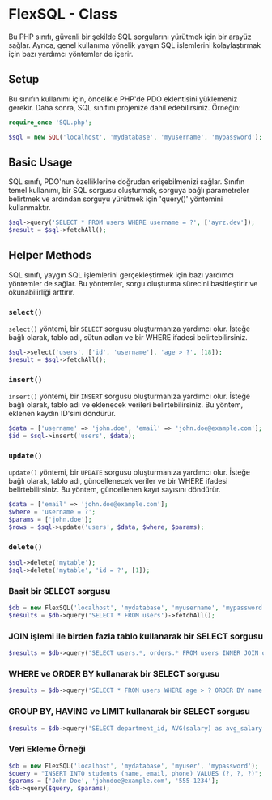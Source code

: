 # FlexSQL - Class
Bu PHP sınıfı, güvenli bir şekilde SQL sorgularını yürütmek için bir arayüz sağlar. Ayrıca, genel kullanıma yönelik yaygın SQL işlemlerini kolaylaştırmak için bazı yardımcı yöntemler de içerir.
## Setup
Bu sınıfın kullanımı için, öncelikle PHP'de PDO eklentisini yüklemeniz gerekir. Daha sonra, SQL sınıfını projenize dahil edebilirsiniz. Örneğin:

```php
require_once 'SQL.php';

$sql = new SQL('localhost', 'mydatabase', 'myusername', 'mypassword');
```

## Basic Usage
SQL sınıfı, PDO'nun özelliklerine doğrudan erişebilmenizi sağlar. Sınıfın temel kullanımı, bir SQL sorgusu oluşturmak, sorguya bağlı parametreler belirtmek ve ardından sorguyu yürütmek için 'query()' yöntemini kullanmaktır.

```php
$sql->query('SELECT * FROM users WHERE username = ?', ['ayrz.dev']);
$result = $sql->fetchAll();
```

## Helper Methods
SQL sınıfı, yaygın SQL işlemlerini gerçekleştirmek için bazı yardımcı yöntemler de sağlar. Bu yöntemler, sorgu oluşturma sürecini basitleştirir ve okunabilirliği arttırır.

### `select()` 
`select()` yöntemi, bir `SELECT` sorgusu oluşturmanıza yardımcı olur. İsteğe bağlı olarak, tablo adı, sütun adları ve bir WHERE ifadesi belirtebilirsiniz.

```php
$sql->select('users', ['id', 'username'], 'age > ?', [18]);
$result = $sql->fetchAll();
```

### `insert()`

`insert()` yöntemi, bir `INSERT` sorgusu oluşturmanıza yardımcı olur. İsteğe bağlı olarak, tablo adı ve eklenecek verileri belirtebilirsiniz. Bu yöntem, eklenen kaydın ID'sini döndürür.

```php
$data = ['username' => 'john.doe', 'email' => 'john.doe@example.com'];
$id = $sql->insert('users', $data);
```

### `update()`

`update()` yöntemi, bir `UPDATE` sorgusu oluşturmanıza yardımcı olur. İsteğe bağlı olarak, tablo adı, güncellenecek veriler ve bir WHERE ifadesi belirtebilirsiniz. Bu yöntem, güncellenen kayıt sayısını döndürür.

```php
$data = ['email' => 'john.doe@example.com'];
$where = 'username = ?';
$params = ['john.doe'];
$rows = $sql->update('users', $data, $where, $params);
```

### `delete()`

```php
$sql->delete('mytable');
$sql->delete('mytable', 'id = ?', [1]);

```
### Basit bir SELECT sorgusu
```php
$db = new FlexSQL('localhost', 'mydatabase', 'myusername', 'mypassword');
$results = $db->query('SELECT * FROM users')->fetchAll();
```

### JOIN işlemi ile birden fazla tablo kullanarak bir SELECT sorgusu
```php
$results = $db->query('SELECT users.*, orders.* FROM users INNER JOIN orders ON users.id = orders.user_id')->fetchAll();
```

### WHERE ve ORDER BY kullanarak bir SELECT sorgusu
```php
$results = $db->query('SELECT * FROM users WHERE age > ? ORDER BY name ASC', [18])->fetchAll();
```

### GROUP BY, HAVING ve LIMIT kullanarak bir SELECT sorgusu
```php
$results = $db->query('SELECT department_id, AVG(salary) as avg_salary FROM employees GROUP BY department_id HAVING avg_salary > ? ORDER BY avg_salary DESC LIMIT 10', [50000])->fetchAll();
```

### Veri Ekleme Örneği
```php
$db = new FlexSQL('localhost', 'mydatabase', 'myuser', 'mypassword');
$query = "INSERT INTO students (name, email, phone) VALUES (?, ?, ?)";
$params = ['John Doe', 'johndoe@example.com', '555-1234'];
$db->query($query, $params);
```


